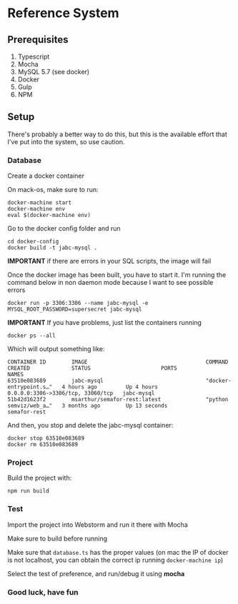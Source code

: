# Reference System

## Prerequisites


1. Typescript
1. Mocha
1. MySQL 5.7 (see docker)
1. Docker
1. Gulp
1. NPM


## Setup

There's probably a better way to do this, but this is the available effort that I've put into the system, so use caution.


### Database

Create a docker container

On mack-os, make sure to run:

```
docker-machine start
docker-machine env
eval $(docker-machine env)
```

Go to the docker config folder and run

```
cd docker-config
docker build -t jabc-mysql .
```

**IMPORTANT** if there are errors in your SQL scripts, the image will fail

Once the docker image has been built, you have to start it. I'm running the command below in non daemon mode because I want to see possible errors

```
docker run -p 3306:3306 --name jabc-mysql -e MYSQL_ROOT_PASSWORD=supersecret jabc-mysql

```

**IMPORTANT** If you have problems, just list the containers running


```
docker ps --all
```

Which will output something like:

```
CONTAINER ID        IMAGE                                     COMMAND                  CREATED             STATUS                      PORTS                               NAMES
63510e083689        jabc-mysql                                "docker-entrypoint.s…"   4 hours ago         Up 4 hours                  0.0.0.0:3306->3306/tcp, 33060/tcp   jabc-mysql
51b42d1623f2        msarthur/semafor-rest:latest              "python semviz/web_a…"   3 months ago        Up 13 seconds                                                   semafor-rest
```

And then, you stop and delete the jabc-mysql container:

```
docker stop 63510e083689
docker rm 63510e083689
```

### Project

Build the project with:

```
npm run build
```

### Test

Import the project into Webstorm and run it there with Mocha

Make sure to build before running

Make sure that `database.ts` has the proper values (on mac the IP of docker is not localhost, you can obtain the correct ip running `docker-machine ip`)


Select the test of preference, and run/debug it using **mocha**


### Good luck, have fun





